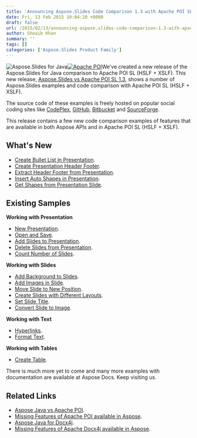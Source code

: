 ```yaml
---
title: 'Announcing Aspose.Slides Code Comparison 1.3 with Apache POI SL (HSLF + XSLF) - Now with Added Features'
date: Fri, 13 Feb 2015 10:04:20 +0000
draft: false
url: /2015/02/13/announcing-aspose.slides-code-comparison-1.3-with-apache-poi-sl-hslf-xslf-now-with-added-features/
author: Shoaib Khan
summary: ''
tags: []
categories: ['Aspose.Slides Product Family']
---
```


[](https://blog.aspose.com/wp-content/uploads/sites/2/2014/06/aspose_words-for-java.png)[][1]![](https://blog.aspose.com/wp-content/uploads/sites/2/2014/06/aspose_slides-for-java1.png "Aspose.Slides for Java")[![][2]](http://poi.apache.org/)We've created a new release of the Aspose.Slides for Java comparison to Apache POI SL (HSLF + XSLF). This new release, [Aspose.Slides vs Apache POI SL 1.3][3], shows a number of Aspose.Slides examples and code comparison with Apache POI SL (HSLF + XSLF).

The source code of these examples is freely hosted on popular social coding sites like [CodePlex][4], [GitHub][5], [Bitbucket][6] and [SourceForge][7].

This release contains a few new code comparison examples of features that are available in both Aspose APIs and in Apache POI SL (HSLF + XSLF).

## What's New

*   [Create Bullet List in Presentation][8].
*   [Create Presentation Header Footer][9].
*   [Extract Header Footer from Presentation][10].
*   [Insert Auto Shapes in Presentation][11].
*   [Get Shapes from Presentation Slide][12].

## Existing Samples

**Working with Presentation**

*   [New Presentation][13].
*   [Open and Save][14].
*   [Add Slides to Presentation][15].
*   [Delete Slides from Presentation][16].
*   [Count Number of Slides][17].

**Working with Slides**

*   [Add Background to Slides][18].
*   [Add Images in Slide][19].
*   [Move Slide to New Position][20].
*   [Create Slides with Different Layouts][21].
*   [Set Slide Title][22].
*   [Convert Slide to Image][23].

**Working with Text**

*   [Hyperlinks][24].
*   [Format Text][25].

**Working with Tables**

*   [Create Table][26].

There is much more yet to come and many more examples with documentation are available at Aspose Docs. Keep visiting us.

## Related Links

*   [Aspose Java vs Apache POI][27].
*   [Missing Features of Apache POI available in Aspose][28].
*   [Aspose Java for Docx4j][29].
*   [Missing Features of Apache Docx4j available in Aspose][30].




[1]: http://www.aspose.com/java/total-component.aspx
[2]: https://blog.aspose.com/wp-content/uploads/sites/2/2015/01/apache-poi.png "Apache POI"
[3]: https://downloads.aspose.com/
[4]: https://docs.aspose.com/
[5]: https://github.com/asposemarketplace/Aspose_for_Apache_POI
[6]: https://bitbucket.org/asposemarketplace/aspose-for-apache-poi
[7]: https://sourceforge.net/projects/asposeforapachepoi/
[8]: https://docs.aspose.com/
[9]: https://docs.aspose.com/
[10]: https://docs.aspose.com/
[11]: https://docs.aspose.com/
[12]: https://docs.aspose.com/
[13]: https://docs.aspose.com/
[14]: https://docs.aspose.com/
[15]: https://docs.aspose.com/
[16]: https://docs.aspose.com/
[17]: https://docs.aspose.com/
[18]: https://docs.aspose.com/
[19]: https://docs.aspose.com/
[20]: https://docs.aspose.com/
[21]: https://docs.aspose.com/
[22]: https://docs.aspose.com/
[23]: https://docs.aspose.com/
[24]: https://docs.aspose.com/
[25]: https://docs.aspose.com/
[26]: https://docs.aspose.com/
[27]: https://docs.aspose.com/
[28]: https://docs.aspose.com/
[29]: https://github.com/asposemarketplace/Aspose_Java_for_Docx4j/wiki
[30]: https://github.com/asposemarketplace/Aspose_Java_for_Docx4j/wiki




